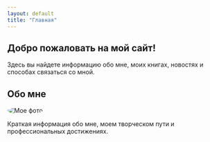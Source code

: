 ```yaml
---
layout: default
title: "Главная"
---
```


<!-- Hero Section -->
<section class="hero">
  <div class="hero-content">
    <h1>Добро пожаловать на мой сайт!</h1>
    <p>Здесь вы найдете информацию обо мне, моих книгах, новостях и способах связаться со мной.</p>
  </div>
</section>

<!-- Example Section: Обо мне -->
<section class="section">
  <div class="container">
    <h2>Обо мне</h2>
    <div class="about">
      <img src="{{ '/assets/images/author.jpg' | relative_url }}" alt="Мое фото" style="max-width: 250px; border-radius: 50%; margin-right: 2rem;">
      <p>Краткая информация обо мне, моем творческом пути и профессиональных достижениях.</p>
    </div>
  </div>
</section>
